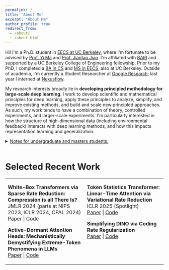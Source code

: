 ```yaml
---
permalink: /
title: "About Me"
excerpt: "About Me"
author_profile: true
redirect_from: 
  - /about/
  - /about.html
---
```


Hi! I'm a Ph.D. student in [EECS at UC Berkeley](https://www.eecs.berkeley.edu), where I'm fortunate to be advised by [Prof. Yi Ma](https://people.eecs.berkeley.edu/~yima/) and [Prof. Jiantao Jiao](https://people.eecs.berkeley.edu/~jiantao/). I'm affiliated with [BAIR](https://bair.berkeley.edu/) and supported by a UC Berkeley College of Engineering fellowship. Prior to my PhD, I completed a [BA in CS](https://www.eecs.berkeley.edu) and [MS in EECS](https://eecs.berkeley.edu/academics/graduate/industry-programs/5yrms), also at UC Berkeley. Outside of academia, I'm currently a Student Researcher at [Google Research](https://research.google/); last year I interned at [Nexusflow](https://nexusflow.ai/).

My research interests broadly lie in <b>developing principled methodology for large-scale deep learning</b>. I work to develop scientific and mathematical principles for deep learning, apply these principles to analyze, simplify, and improve existing methods, and build and scale new principled approaches. As such, my work tends to have a combination of theory, controlled experiments, and larger-scale experiments. I'm particularly interested in how the structure of high-dimensional data (including environmental feedback) interacts with deep learning methods, and how this impacts representation learning and generalization.


<details>
    <summary><u>Notes for undergraduate and masters students.</u></summary>
    <br/>

    <i>Note 1:</i> I'm happy to chat about research, graduate school, etc. Please send me an email and we can work out a time. Please include "[Advising Chat]" in your email title.
    <br/>
    <br/>

    <i>Note 2:</i> If you are interested in working with me on deep learning research, please send me an email with your background and specific interests (the more detailed, the better). Please mention what you would like to work on. Please include "[Research Collaboration Request]" in your email title. The ideal candidate is:
    <ul>
      <li>able and willing to invest at least 15 hours per week;</li>
      <li>highly self-sufficient;</li>
      <li>able to read and understand deep learning papers;</li>
      <li>comfortable with advanced linear algebra and probability;</li>
      <li>proficient with either PyTorch or Jax.</li>
    </ul>
    Thank you for your understanding.
    <br/>
    <br/>

    <i>PS:</i> I get many serious inquiries about advising chats or potential research collaborations. I try my best to reply to every single one of them. If you don't see a reply after, say, a week, feel free to bump the email thread. In return, if you're writing to ask for a research collaboration, please seriously think about whether you are interested in the work and are willing to invest time on it.
</details>
<br/>

Selected Recent Work
===
<table style="border: none; width: 100%;">
  <tr style="border: none;">
    <td style="border: none; width: 50%; vertical-align: top;">
      <p><strong>White-Box Transformers via Sparse Rate Reduction: Compression is all There Is?</strong><br>
      JMLR 2024 (parts at NIPS 2023, ICLR 2024, CPAL 2024)<br>
      <a href="https://arxiv.org/abs/2311.13110">Paper</a> | <a href="https://github.com/Ma-Lab-Berkeley/CRATE">Code</a></p>
      <p><strong>Active-Dormant Attention Heads: Mechanistically Demystifying Extreme-Token Phenomena in LLMs</strong><br/>
      <a href="https://arxiv.org/abs/2410.13835">Paper</a> | <a href="https://github.com/GuoTianYu2000/Active-Dormant-Attention">Code</a>
      </p>
    </td>
    <td style="border: none; width: 50%; vertical-align: top;">
      <p><strong>Token Statistics Transformer: Linear-Time Attention via Variational Rate Reduction</strong><br>
      ICLR 2025 (Spotlight)<br>
      <a href="https://arxiv.org/abs/2412.17810">Paper</a> | <a href="https://github.com/ma-lab-berkeley/token-statistics-transformer">Code</a></p>
      <p><strong>Simplifying DINO via Coding Rate Regularization</strong><br/>
      <a href="https://arxiv.org/abs/2502.10385">Paper</a> | <a href="https://github.com/RobinWu218/SimDINO">Code</a>
      </p>
    </td>
  </tr>
</table>


<!-- Recent Updates
=====
- (February 2025) Our papers [Simplifying DINO by Coding Rate Regularization](https://arxiv.org/abs/2502.10385), [Active-Dormant Attention Heads: Mechanistically Demystifying Extreme-Token Phenomena in LLMs](https://arxiv.org/abs/2410.13835), and <u>Attention-Only Transformers via Unrolled Subspace Denoising</u> were accepted to CPAL 2025 (non-archival track).
- (January 2025) Our paper [Token Statistics Transformer: Linear-Time Attention via Variational Rate Reduction](https://arxiv.org/abs/2412.17810) was accepted (spotlight) to [ICLR 2025](https://iclr.cc/).
- (September 2024) Our paper [Active-Dormant Attention Heads: Mechanistically Demystifying Extreme-Token Phenomena in LLMs](https://arxiv.org/abs/2410.13835) was accepted (oral) to [NeurIPS 2024 M3L Workshop](https://sites.google.com/view/m3l-2024/).
- (September 2024) Our paper [Scaling White-Box Transformers for Vision](https://arxiv.org/abs/2405.20299) was accepted to [NeurIPS 2024](https://neurips.cc/).
- (May 2024) Started a summer research scientist internship at [NexusFlow](https://nexusflow.ai/).
- (May 2024) Our new comprehensive paper [White-Box Transformers via Sparse Rate Reduction: Compression is all There Is?](https://arxiv.org/abs/2311.13110), reviewing our "White-Box Transformers" line of work: deriving efficient, interpretable, and performant transformer-like architectures from first-principles information theory and signal processing, was accepted to [JMLR](https://jmlr.org/).
- (May 2024) Our paper [A Global Geometric Analysis of Maximal Coding Rate Reduction](https://arxiv.org/abs/2406.01909) was accepted to [ICML 2024](https://icml.cc/).
- (January 2024) Our paper [Masked Completion via Structured Diffusion with White-Box Transformers](https://arxiv.org/abs/2404.02446), which develops a connection between iterative denoising in diffusion models and representation learning in transformer-like deep networks, and uses it to construct a performant, efficient, and interpretable transformer-like autoencoder, was accepted to [ICLR 2024](https://iclr.cc/).
- (November 2023) Our papers [Emergence of Segmentation with Minimalistic White-Box Transformers](https://arxiv.org/abs/2308.16271), [Closed-Loop Transcription via Convolutional Sparse Coding](https://arxiv.org/abs/2302.09347), and [Masked Completion via Structured Diffusion with White-Box Transformers](https://arxiv.org/abs/2404.02446) were accepted to [CPAL 2024](https://cpal.cc/).
- (October 2023) Our paper [Emergence of Segmentation with Minimalistic White-Box Transformers](https://arxiv.org/abs/2308.16271) was accepted to [NeurIPS 2023 XAIA Workshop](https://neurips.cc/virtual/2023/workshop/66529).
- (September 2023) Our paper [White-Box Transformers via Sparse Rate Reduction](https://arxiv.org/abs/2306.01129), proposing an interpretable and parameter-efficient transformer-like architecture derived from first-principles, was accepted to [NeurIPS 2023](https://neurips.cc/).
- (August 2023) Started my Ph.D. program in EECS at UC Berkeley! -->
